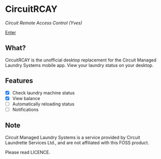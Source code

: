 # CircuitRCAY
_Circuit Remote Access Control (Yves)_

[Enter](https://laundrymachines.netlify.com)

## What?
CircuitRCAY is the unofficial desktop replacement for the Circuit Managed Laundry Systems mobile app. View your laundry status on your desktop.

## Features
- [X] Check laundry machine status
- [X] View balance
- [ ] Automatically reloading status
- [ ] Notifications

## Note
Circuit Managed Laundry Systems is a service provided by Circuit Laundrette Services Ltd., and are not affiliated with this FOSS product.

Please read LICENCE.
